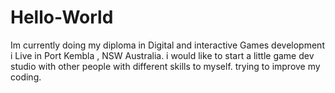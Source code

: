# Hello-World
Im currently doing my diploma in Digital and interactive Games development i Live in Port Kembla , NSW Australia. i would like to start a little game dev studio with other people with different skills to myself. trying to improve my coding.
 
